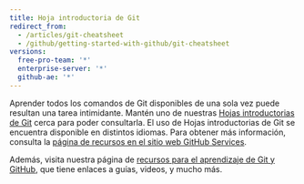 ```yaml
---
title: Hoja introductoria de Git
redirect_from:
  - /articles/git-cheatsheet
  - /github/getting-started-with-github/git-cheatsheet
versions:
  free-pro-team: '*'
  enterprise-server: '*'
  github-ae: '*'
---
```

Aprender todos los comandos de Git disponibles de una sola vez puede resultan una tarea intimidante. Mantén uno de nuestras [Hojas introductorias de Git](https://services.github.com/on-demand/resources/cheatsheets/) cerca para poder consultarla. El uso de Hojas introductorias de Git se encuentra disponible en distintos idiomas. Para obtener más información, consulta la [página de recursos en el sitio web GitHub Services](https://services.github.com/on-demand/resources/).

Además, visita nuestra página de [recursos para el aprendizaje de Git y GitHub](/articles/git-and-github-learning-resources/), que tiene enlaces a guías, videos, y mucho más.

